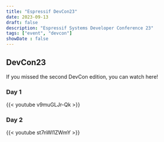 ```yaml
---
title: "Espressif DevCon23"
date: 2023-09-13
draft: false
description: "Espressif Systems Developer Conference 23"
tags: ["event", "devcon"]
showDate : false
---
```


## DevCon23

If you missed the second DevCon edition, you can watch here!

### Day 1

{{< youtube v9muGLJr-Qk >}}

### Day 2

{{< youtube st7nWl1ZWmY >}}
